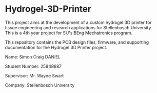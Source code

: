 # Hydrogel-3D-Printer

This project aims at the development of a custom hydrogel 3D printer for tissue engineering and research applications for Stellenbosch University. This is a 4th year project for SU's BEng Mechatronics program.

This repository contains the PCB design files, firmware, and supporting documentation for the Hydrogel 3D Printer project.



Name: Simon Craig DANIEL

Student Number: 25848887

Supervisor: Mr. Wayne Swart

Company: Stellenbosch University

